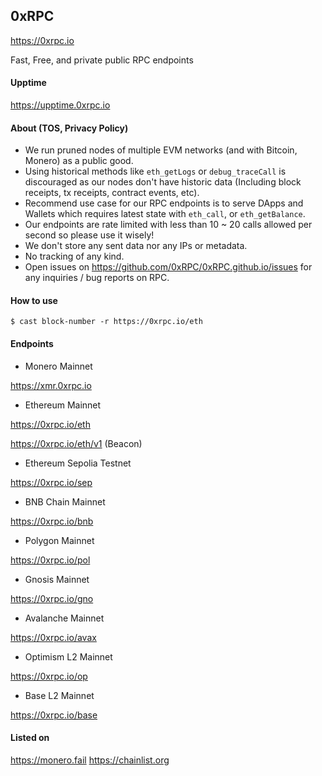 ## 0xRPC

https://0xrpc.io

Fast, Free, and private public RPC endpoints

#### Upptime

https://upptime.0xrpc.io

#### About (TOS, Privacy Policy)

- We run pruned nodes of multiple EVM networks (and with Bitcoin, Monero) as a public good.
- Using historical methods like `eth_getLogs` or `debug_traceCall` is discouraged as our nodes don't have historic data (Including block receipts, tx receipts, contract events, etc).
- Recommend use case for our RPC endpoints is to serve DApps and Wallets which requires latest state with `eth_call`, or `eth_getBalance`.
- Our endpoints are rate limited with less than 10 ~ 20 calls allowed per second so please use it wisely!
- We don't store any sent data nor any IPs or metadata.
- No tracking of any kind.
- Open issues on https://github.com/0xRPC/0xRPC.github.io/issues for any inquiries / bug reports on RPC.

#### How to use

`$ cast block-number -r https://0xrpc.io/eth`

#### Endpoints

- Monero Mainnet

https://xmr.0xrpc.io

- Ethereum Mainnet

https://0xrpc.io/eth

https://0xrpc.io/eth/v1 (Beacon)

- Ethereum Sepolia Testnet

https://0xrpc.io/sep

- BNB Chain Mainnet

https://0xrpc.io/bnb

- Polygon Mainnet

https://0xrpc.io/pol

- Gnosis Mainnet

https://0xrpc.io/gno

- Avalanche Mainnet

https://0xrpc.io/avax

- Optimism L2 Mainnet

https://0xrpc.io/op

- Base L2 Mainnet

https://0xrpc.io/base

#### Listed on

https://monero.fail
https://chainlist.org
